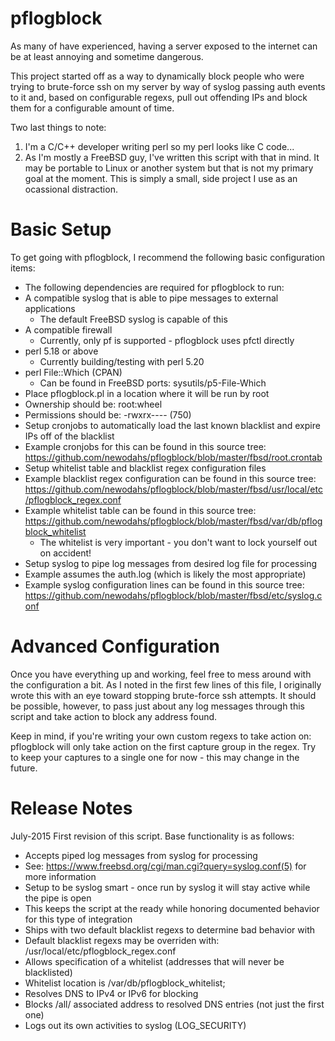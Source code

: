 # pflogblock

As many of have experienced, having a server exposed to the internet can be at least annoying and sometime dangerous.

This project started off as a way to dynamically block people who were trying to brute-force ssh on my server by way
of syslog passing auth events to it and, based on configurable regexs, pull out offending IPs and block them for a 
configurable amount of time.

Two last things to note:
 1. I'm a C/C++ developer writing perl so my perl looks like C code...
 2. As I'm mostly a FreeBSD guy, I've written this script with that in mind.  It may be portable to Linux or another system
but that is not my primary goal at the moment.  This is simply a small, side project I use as an ocassional distraction.

# Basic Setup

To get going with pflogblock, I recommend the following basic configuration items:
 * The following dependencies are required for pflogblock to run:
  * A compatible syslog that is able to pipe messages to external applications
    * The default FreeBSD syslog is capable of this
  * A compatible firewall
    * Currently, only pf is supported - pflogblock uses pfctl directly
  * perl 5.18 or above
    * Currently building/testing with perl 5.20
  * perl File::Which (CPAN)
    * Can be found in FreeBSD ports: sysutils/p5-File-Which
 * Place pflogblock.pl in a location where it will be run by root
  * Ownership should be: root:wheel
  * Permissions should be: -rwxrx---- (750)
 * Setup cronjobs to automatically load the last known blacklist and expire IPs off of the blacklist
  * Example cronjobs for this can be found in this source tree: https://github.com/newodahs/pflogblock/blob/master/fbsd/root.crontab
 * Setup whitelist table and blacklist regex configuration files
  * Example blacklist regex configuration can be found in this source tree: https://github.com/newodahs/pflogblock/blob/master/fbsd/usr/local/etc/pflogblock_regex.conf
  * Example whitelist table can be found in this source tree: https://github.com/newodahs/pflogblock/blob/master/fbsd/var/db/pflogblock_whitelist
    * The whitelist is very important - you don't want to lock yourself out on accident!
 * Setup syslog to pipe log messages from desired log file for processing
  * Example assumes the auth.log (which is likely the most appropriate)
  * Example syslog configuration lines can be found in this source tree: https://github.com/newodahs/pflogblock/blob/master/fbsd/etc/syslog.conf
  
  
# Advanced Configuration

Once you have everything up and working, feel free to mess around with the configuration a bit.  As I noted in the
first few lines of this file, I originally wrote this with an eye toward stopping brute-force ssh attempts.  It
should be possible, however, to pass just about any log messages through this script and take action to block any
address found.

Keep in mind, if you're writing your own custom regexs to take action on: pflogblock will only take action on the
first capture group in the regex.  Try to keep your captures to a single one for now - this may change in the future.

# Release Notes

July-2015
First revision of this script.  Base functionality is as follows:
 * Accepts piped log messages from syslog for processing
  * See: https://www.freebsd.org/cgi/man.cgi?query=syslog.conf(5) for more information
 * Setup to be syslog smart - once run by syslog it will stay active while the pipe is open
  * This keeps the script at the ready while honoring documented behavior for this type of integration
 * Ships with two default blacklist regexs to determine bad behavior with
  * Default blacklist regexs may be overriden with: /usr/local/etc/pflogblock_regex.conf
 * Allows specification of a whitelist (addresses that will never be blacklisted)
  * Whitelist location is /var/db/pflogblock_whitelist;
 * Resolves DNS to IPv4 or IPv6 for blocking
  * Blocks /all/ associated address to resolved DNS entries (not just the first one)
 * Logs out its own activities to syslog (LOG_SECURITY)
